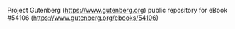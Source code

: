 Project Gutenberg (https://www.gutenberg.org) public repository for
eBook #54106 (https://www.gutenberg.org/ebooks/54106)
